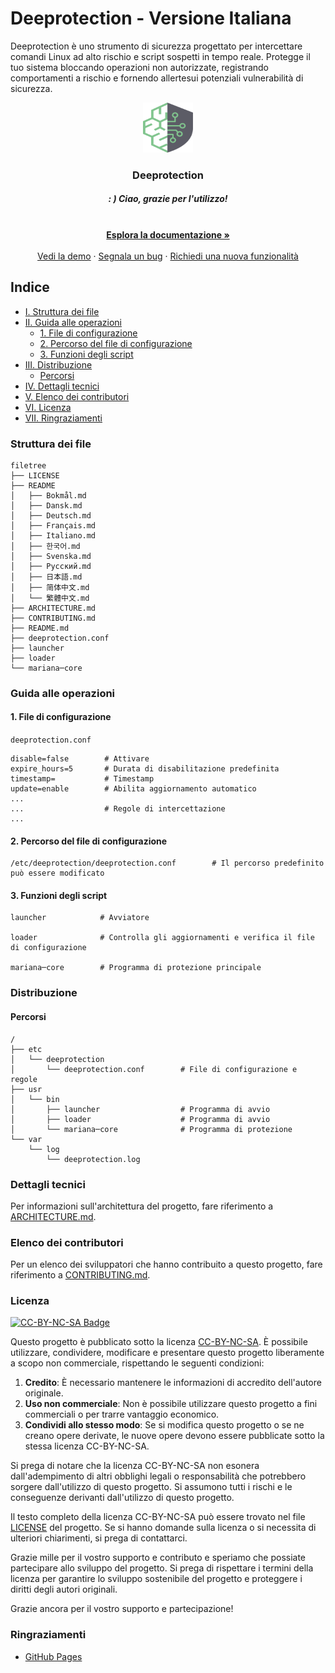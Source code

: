 # Deeprotection - Versione Italiana

Deeprotection è uno strumento di sicurezza progettato per intercettare comandi Linux ad alto rischio e script sospetti in tempo reale. Protegge il tuo sistema bloccando operazioni non autorizzate, registrando comportamenti a rischio e fornendo allertesui potenziali vulnerabilità di sicurezza.

<p align="center">
  <a href="https://github.com/Geekstrange/Deeprotection">
    <img src="images/logo.svg" alt="Logo" width="80" height="80">
  </a>
  <h3 align="center">Deeprotection</h3>
  <h5 align="center">: ) Ciao, grazie per l'utilizzo!</h5>
  <p align="center">
    <br />
    <a href="https://github.com/Geekstrange/Deeprotection"><strong>Esplora la documentazione »</strong></a>
    <br />
    <br />
    <a href="https://github.com/Geekstrange/Deeprotection">Vedi la demo</a>
    ·
    <a href="https://github.com/Geekstrange/Deeprotection/issues">Segnala un bug</a>
    ·
    <a href="https://github.com/Geekstrange/Deeprotection/issues">Richiedi una nuova funzionalità</a>
  </p>

## Indice

- [I. Struttura dei file](#struttura-dei-file)
- [II. Guida alle operazioni](#guida-alle-operazioni)
  - [1. File di configurazione](#1-file-di-configurazione)
  - [2. Percorso del file di configurazione](#2-percorso-del-file-di-configurazione)
  - [3. Funzioni degli script](#3-funzioni-degli-script)
- [III. Distribuzione](#distribuzione)
  - [Percorsi](#percorsi)
- [IV. Dettagli tecnici](#dettagli-tecnici)
- [V. Elenco dei contributori](#elenco-dei-contributori)
- [VI. Licenza](#licenza)
- [VII. Ringraziamenti](#ringraziamenti)

### Struttura dei file
```
filetree 
├── LICENSE
├── README
│   ├── Bokmål.md
│   ├── Dansk.md
│   ├── Deutsch.md
│   ├── Français.md
│   ├── Italiano.md
│   ├── 한국어.md
│   ├── Svenska.md
│   ├── Русский.md
│   ├── 日本語.md
│   ├── 简体中文.md
│   └── 繁體中文.md
├── ARCHITECTURE.md
├── CONTRIBUTING.md
├── README.md
├── deeprotection.conf
├── launcher
├── loader
└── mariana─core
```

### Guida alle operazioni

#### 1\. File di configurazione

`deeprotection.conf`

```
disable=false        # Attivare
expire_hours=5       # Durata di disabilitazione predefinita
timestamp=           # Timestamp
update=enable        # Abilita aggiornamento automatico
...
...                  # Regole di intercettazione
...
```

#### 2\. Percorso del file di configurazione

```
/etc/deeprotection/deeprotection.conf        # Il percorso predefinito può essere modificato
```

#### 3\. Funzioni degli script

```
launcher            # Avviatore

loader              # Controlla gli aggiornamenti e verifica il file di configurazione

mariana─core        # Programma di protezione principale
```

### Distribuzione

#### Percorsi

```
/
├── etc
│   └── deeprotection
│       └── deeprotection.conf        # File di configurazione e regole
├── usr
│   └── bin 
│       ├── launcher                  # Programma di avvio
│       ├── loader                    # Programma di avvio
│       └── mariana─core              # Programma di protezione
└── var
    └── log
        └── deeprotection.log
```

### Dettagli tecnici

Per informazioni sull'architettura del progetto, fare riferimento a [ARCHITECTURE.md](https://github.com/Geekstrange/Deeprotection/ARCHITECTURE.md).

### Elenco dei contributori

Per un elenco dei sviluppatori che hanno contribuito a questo progetto, fare riferimento a [CONTRIBUTING.md](https://github.com/Geekstrange/Deeprotection/CONTRIBUTING.md).

### Licenza

[![CC-BY-NC-SA Badge](https://mirrors.creativecommons.org/presskit/buttons/88x31/svg/by─nc─sa.svg)](https://creativecommons.org/licenses/by-nc-sa/4.0/)

Questo progetto è pubblicato sotto la licenza [CC-BY-NC-SA](https://creativecommons.org/licenses/by-nc-sa/4.0/). È possibile utilizzare, condividere, modificare e presentare questo progetto liberamente a scopo non commerciale, rispettando le seguenti condizioni:

1. **Credito**: È necessario mantenere le informazioni di accredito dell'autore originale.
2. **Uso non commerciale**: Non è possibile utilizzare questo progetto a fini commerciali o per trarre vantaggio economico.
3. **Condividi allo stesso modo**: Se si modifica questo progetto o se ne creano opere derivate, le nuove opere devono essere pubblicate sotto la stessa licenza CC-BY-NC-SA.

Si prega di notare che la licenza CC-BY-NC-SA non esonera dall'adempimento di altri obblighi legali o responsabilità che potrebbero sorgere dall'utilizzo di questo progetto. Si assumono tutti i rischi e le conseguenze derivanti dall'utilizzo di questo progetto.

Il testo completo della licenza CC-BY-NC-SA può essere trovato nel file [LICENSE](https://github.com/Geekstrange/Deeprotection/LICENSE) del progetto. Se si hanno domande sulla licenza o si necessita di ulteriori chiarimenti, si prega di contattarci.

Grazie mille per il vostro supporto e contributo e speriamo che possiate partecipare allo sviluppo del progetto. Si prega di rispettare i termini della licenza per garantire lo sviluppo sostenibile del progetto e proteggere i diritti degli autori originali.

Grazie ancora per il vostro supporto e partecipazione!

### Ringraziamenti

- [GitHub Pages](https://pages.github.com)
